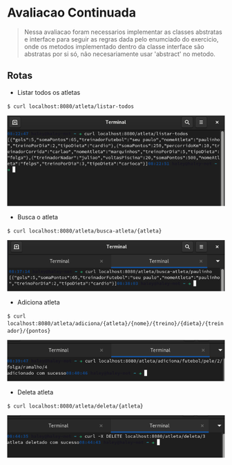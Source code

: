 # Avaliacao Continuada

 > Nessa avaliacao foram necessarios implementar as classes abstratas e interface para seguir as regras dada pelo enumciado do exercicio, onde os metodos implementado dentro da classe interface são abstratas por si só, não necesariamente usar 'abstract' no metodo.


## Rotas

* Listar todos os atletas

` $ curl localhost:8080/atleta/listar-todos `

  ![listar](./img/listar.jpg)
  
  
* Busca o atleta

` $ curl localhost:8080/atleta/busca-atleta/{atleta} `

  ![buscar](./img/busca.jpg)
  
  
* Adiciona atleta

` $ curl localhost:8080/atleta/adiciona/{atleta}/{nome}/{treino}/{dieta}/{treinador}/{pontos} `

  ![adiciona](./img/adiciona.jpg)
  

* Deleta atleta

` $ curl localhost:8080/atleta/deleta/{atleta} `

  ![deleta](./img/deleta.jpg)
